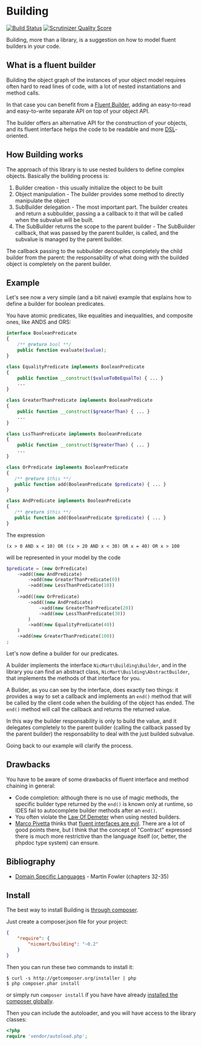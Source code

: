 # Building
[![Build Status](https://travis-ci.org/nicmart/Building.png?branch=master)](https://travis-ci.org/nicmart/Building)
[![Scrutinizer Quality Score](https://scrutinizer-ci.com/g/nicmart/Building/badges/quality-score.png?s=397025170a33be1128fdf16c59e2ed30265dfb9e)](https://scrutinizer-ci.com/g/nicmart/Building/)

Building, more than a library, is a suggestion on how to model fluent builders in your code.

## What is a fluent builder

Building the object graph of the instances of your object model requires often hard to read lines of code,
with a lot of nested instantiations and method calls.

In that case you can benefit from a [Fluent Builder](http://martinfowler.com/dslCatalog/expressionBuilder.html),
adding an easy-to-read and easy-to-write separate API on top of your object API.

The builder offers an alternative API for the construction of your objects, and its fluent interface helps
the code to be readable and more [DSL](http://en.wikipedia.org/wiki/Domain-specific_language)-oriented.

## How Building works

The approach of this library is to use nested builders to define complex objects. Basically the building process is:

1. Builder creation - this usually initialize the object to be built
2. Object manipulation - The builder provides some method to directly manipulate the object
3. SubBuilder delegation - The most important part. The builder creates and return a subbuilder, passing a
 a callback to it that will be called when the subvalue will be built.
4. The SubBuilder returns the scope to the parent builder - The SubBuilder callback, that was passed by the parent
  builder, is called, and the subvalue is managed by the parent builder.

The callback passing to the subbuilder decouples completely the child builder from the parent: the responsability of
what doing with the builded object is completely on the parent builder.

## Example

Let's see now a very simple (and a bit naive) example that explains how to define a builder for boolean predicates.

You have atomic predicates, like equalities and inequalities, and composite ones, like ANDS and ORS:

```php
interface BooleanPredicate
{
    /** @return bool **/
    public function evaluate($value);
}

class EqualityPredicate implements BooleanPredicate
{
    public function __construct($valueToBeEqualTo) { ... }
    ...
}

class GreaterThanPredicate implements BooleanPredicate
{
    public function __construct($greaterThan) { ... }
    ...
}

class LssThanPredicate implements BooleanPredicate
{
    public function __construct($greaterThan) { ... }
    ...
}

class OrPredicate implements BooleanPredicate
{
   /** @return $this **/
   public function add(BooleanPredicate $predicate) { ... }
}

class AndPredicate implements BooleanPredicate
{
   /** @return $this **/
   public function add(BooleanPredicate $predicate) { ... }
}
```

The expression 
```
(x > 0 AND x < 10) OR ((x > 20 AND x < 30) OR x = 40) OR x > 100
```
will be represented in your model by the code

```php
$predicate = (new OrPredicate)
    ->add((new AndPredicate)
        ->add(new GreaterThanPredicate(0))
        ->add(new LessThanPredicate(10))
    )
    ->add((new OrPredicate)
        ->add((new AndPredicate)
            ->add(new GreaterThanPredicate(20))
            ->add(new LessThanPredicate(30))
        )
        ->add(new EqualityPredicate(40))
    )
    ->add(new GreaterThanPredicate(100))
;
```

Let's now define a builder for our predicates.

A builder implements the interface `NicMart\Building\Builder`, and in the library you can
find an abstract class, `NicMart\Building\AbstractBuilder`, that implements the methods of
that interface for you.

A Builder, as you can see by the interface, does exactly two things: it provides a way to 
set a callback and implements an `end()` method that will be called by the client code
when the building of the object has ended. The `end()` method will call the callback and returns 
the returned value.

In this way the builder responsability is only to build the value, and it delegates completely 
to the parent builder (calling the callback passed by the parent builder) the responsability to
deal with the just builded subvalue.

Going back to our example will clarify the process.



## Drawbacks

You have to be aware of some drawbacks of fluent interface and method chaining in general:

- Code completion: although there is no use of magic methods, the specific builder type returned by the `end()`
  is known only at runtime, so IDES fail to autocomplete builder methods after an `end()`.
- You often violate the [Law Of Demeter](http://en.wikipedia.org/wiki/Law_of_Demeter) when using nested builders.
- [Marco Pivetta](https://twitter.com/Ocramius) thinks that
[fluent interfaces are evil](http://ocramius.github.io/blog/fluent-interfaces-are-evil/). There are a lot of good points
 there, but I think that the concept of "Contract" expressed there is much more restrictive than the language itself
 (or, better, the phpdoc type system) can ensure.

## Bibliography
 - [Domain Specific Languages](http://www.amazon.com/Domain-Specific-Languages-Addison-Wesley-Signature-Fowler/dp/0321712943/ref=la_B000AQ6PGM_1_6?s=books&ie=UTF8&qid=1402352401&sr=1-6) - Martin Fowler (chapters 32-35)

## Install

The best way to install Building is [through composer](http://getcomposer.org).

Just create a composer.json file for your project:

```JSON
{
    "require": {
        "nicmart/building": "~0.2"
    }
}
```

Then you can run these two commands to install it:

    $ curl -s http://getcomposer.org/installer | php
    $ php composer.phar install

or simply run `composer install` if you have have already [installed the composer globally](http://getcomposer.org/doc/00-intro.md#globally).

Then you can include the autoloader, and you will have access to the library classes:

```php
<?php
require 'vendor/autoload.php';
```

